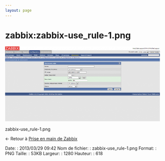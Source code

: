 ```yaml
---
layout: page
---
```


zabbix:zabbix-use\_rule-1.png
=============================

[![zabbix-use\_rule-1.png](../../assets/media/zabbix/zabbix-use_rule-1.png@cache=&w=900&h=434 "zabbix-use_rule-1.png")](../../assets/media/zabbix/zabbix-use_rule-1.png@cache= "Afficher le fichier original")

zabbix-use\_rule-1.png

← Retour à [Prise en main de
Zabbix](../../zabbix/zabbix-use.html "zabbix:zabbix-use")

Date:
:   2013/03/29 09:42
Nom de fichier:
:   zabbix-use\_rule-1.png
Format:
:   PNG
Taille:
:   53KB
Largeur:
:   1280
Hauteur:
:   618

